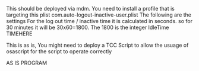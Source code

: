 This should be deployed via mdm. 
You need to install a profile that is targeting this plist
com.auto-logout-inactive-user.plist
The following are the settings
For the log out time / inactive time it is calculated in seconds. so for 30 minutes it will be 30x60=1800. The 1800 is the integer
<plist>
<dict>
<key>IdleTime</key>
<integer>TIMEHERE</integer>
</dict>
</plist>

This is as is, You might need to deploy a TCC Script to allow the usuage of osascript for the script to operate correctly

AS IS PROGRAM
